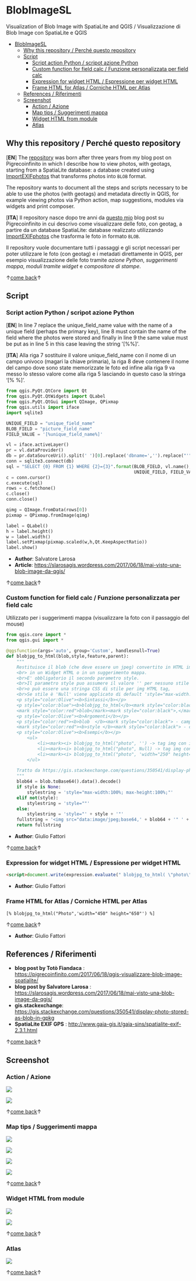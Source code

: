 # BlobImageSL

Visualization of Blob Image with SpatiaLite and QGIS / Visualizzazione di Blob Image con SpatiaLite e QGIS

<!-- TOC -->

- [BlobImageSL](#blobimagesl)
  - [Why this repository / Perché questo repository](#why-this-repository--perché-questo-repository)
  - [Script](#script)
    - [Script action Python / scripot azione Python](#script-action-python--scripot-azione-python)
    - [Custom function for field calc / Funzione personalizzata per field calc](#custom-function-for-field-calc--funzione-personalizzata-per-field-calc)
    - [Expression for widget HTML / Espressione per widget HTML](#expression-for-widget-html--espressione-per-widget-html)
    - [Frame HTML for Atlas / Corniche HTML per Atlas](#frame-html-for-atlas--corniche-html-per-atlas)
  - [References / Riferimenti](#references--riferimenti)
  - [Screenshot](#screenshot)
    - [Action / Azione](#action--azione)
    - [Map tips / Suggerimenti mappa](#map-tips--suggerimenti-mappa)
    - [Widget HTML from module](#widget-html-from-module)
    - [Atlas](#atlas)

<!-- /TOC -->

## Why this repository / Perché questo repository

[**EN**] The [repository](https://pigrecoinfinito.com/2017/06/18/qgis-visualizzare-blob-image-spatialite/) was born after three years from my blog post on Pigrecoinfinito in which I describe how to view photos, with geotags, starting from a SpatiaLite database: a database created using [ImportEXIFphotos](http://www.gaia-gis.it/gaia-sins/spatialite-exif-2.3.1.html) that transforms photos into `BLOB` format.

The repository wants to document all the steps and scripts necessary to be able to use the photos (with geotags) and metadata directly in QGIS, for example viewing photos via Python action, map suggestions, modules via widgets and print composer.

[**ITA**] Il repository nasce dopo tre anni da [questo mio](https://pigrecoinfinito.com/2017/06/18/qgis-visualizzare-blob-image-spatialite/) blog post su Pigrecoinfinito in cui descrivo come visualizzare delle foto, con geotag, a partire da un database SpatiaLite: database realizzato utilizzando [ImportEXIFphotos](http://www.gaia-gis.it/gaia-sins/spatialite-exif-2.3.1.html) che trasforma le foto in formato `BLOB`.

Il repository vuole documentare tutti i passaggi e gli script necessari per poter utilizzare le foto (con geotag) e i metadati direttamente in QGIS, per esempio visualizzazione delle foto tramite _azione Python_, _suggerimenti mappa_, _moduli tramite widget_ e _compositore di stampe_.

↑[come back](#blobimagesl)↑

## Script

### Script action Python / scripot azione Python

[**EN**] In line 7 replace the unique_field_name value with the name of a unique field (perhaps the primary key), line 8 must contain the name of the field where the photos were stored and finally in line 9 the same value must be put as in line 5 in this case leaving the string '[%%]'.

[**ITA**] Alla riga 7 sostituire il valore unique_field_name con il nome di un campo univoco (magari la chiave primaria), la riga 8 deve contenere il nome del campo dove sono state memorizzate le foto ed infine alla riga 9 va messo lo stesso valore come alla riga 5 lasciando in questo caso la stringa ‘[% %]’.

```python
from qgis.PyQt.QtCore import Qt
from qgis.PyQt.QtWidgets import QLabel
from qgis.PyQt.QtGui import QImage, QPixmap
from qgis.utils import iface
import sqlite3

UNIQUE_FIELD = "unique_field_name"
BLOB_FIELD = "picture_field_name"
FIELD_VALUE = '[%unique_field_name%]'

vl = iface.activeLayer()
pr = vl.dataProvider()
db = pr.dataSourceUri().split(' ')[0].replace('dbname=','').replace("'","")
conn = sqlite3.connect(db)
sql = "SELECT {0} FROM {1} WHERE {2}={3}".format(BLOB_FIELD, vl.name(), 
                                                 UNIQUE_FIELD, FIELD_VALUE)
c = conn.cursor()
c.execute(sql)
rows = c.fetchone()
c.close()
conn.close()

qimg = QImage.fromData(rows[0])
pixmap = QPixmap.fromImage(qimg)

label = QLabel()
h = label.height()
w = label.width()
label.setPixmap(pixmap.scaled(w,h,Qt.KeepAspectRatio))
label.show()
```

- **Author**: Salvatore Larosa
- **Article**: https://slarosagis.wordpress.com/2017/06/18/mai-visto-una-blob-image-da-qgis/

↑[come back](#blobimagesl)↑

### Custom function for field calc / Funzione personalizzata per field calc

Utilizzato per i suggerimenti mappa (visualizzare la foto con il passaggio del mouse)

```python
from qgis.core import *
from qgis.gui import *

@qgsfunction(args='auto', group='Custom', handlesnull=True)
def blobjpg_to_html(blob,style,feature,parent):
    """
    Restituisce il blob (che deve essere un jpeg) convertito in HTML img data url per visualizzarlo
    <br> in un Widget HTML o in un suggerimento mappa.
    <br>E' obbligatorio il secondo parametro style. 
    <br>Il parametro style puo assumere il valore '' per nessuno stile (dimensioni originali) 
    <br>o può essere una stringa CSS di stile per img HTML tag,
    <br>Se stile è 'Null' viene applicato di default 'style="max-width:100%; max-height:100%;'.
    <p style="color:Olive"><b>Sintassi</b></p>
    <p style="color:blue"><b>blobjpg_to_html</b><mark style="color:black">(</mark>
    <mark style="color:red">blob</mark><mark style="color:black">,</mark><mark style="color:red">style</mark><mark style="color:black">)</mark>
    <p style="color:Olive"><b>Argomenti</b></p>
    <p style="color:red"><b>blob  </b><mark style="color:black"> - campo contenente i dati blob</mark><br>
    <mark style="color:red"><b>style </b><mark style="color:black"> - campo contenente stringa CSS</mark>
    <p style="color:Olive"><b>Esempi</b></p>
        <ul>
            <li><mark><i> blobjpg_to_html("photo", '') -> tag img con immagine a risoluzione originale</mark></li>
            <li><mark><i> blobjpg_to_html("photo", Null) -> tag img con dimensioni massime </mark></li>
            <li><mark><i> blobjpg_to_html("photo", 'width="250" height="250"')   -> tag img dimensionato</mark></li>
        </ul>
    
    Tratto da https://gis.stackexchange.com/questions/350541/display-photo-stored-as-blob-in-gpkg
    """
    blob64 = blob.toBase64().data().decode()
    if style is None:
        stylestring = 'style="max-width:100%; max-height:100%;"'
    elif not(style):
        stylestring = 'style=""'
    else:
        stylestring = 'style="' + style + '"'
    fullstring = '<img src="data:image/jpeg;base64,' + blob64 + '" ' + stylestring + ' alt="Invalid jpeg">'
    return fullstring
```

- **Author**: Giulio Fattori

↑[come back](#blobimagesl)↑

### Expression for widget HTML / Espressione per widget HTML

```html
<script>document.write(expression.evaluate(" blobjpg_to_html( \"photo\",'width=\"300\" height=\"420\"')"));</script>
``` 

- **Author**: Giulio Fattori

### Frame HTML for Atlas / Corniche HTML per Atlas

```
[% blobjpg_to_html("Photo",'width="450" height="650"') %]
```

↑[come back](#blobimagesl)↑

- **Author**: Giulio Fattori

## References / Riferimenti

- **blog post by Totò Fiandaca** : <https://pigrecoinfinito.com/2017/06/18/qgis-visualizzare-blob-image-spatialite/>
- **blog post by Salvatore Larosa** : <https://slarosagis.wordpress.com/2017/06/18/mai-visto-una-blob-image-da-qgis/>
- **gis.stackexchange**: <https://gis.stackexchange.com/questions/350541/display-photo-stored-as-blob-in-gpkg>
- **SpatiaLite EXIF GPS** : <http://www.gaia-gis.it/gaia-sins/spatialite-exif-2.3.1.html>

↑[come back](#blobimagesl)↑

## Screenshot

### Action / Azione

![](imgs/action.png)

![](imgs/action_view.png)

↑[come back](#blobimagesl)↑

### Map tips / Suggerimenti mappa

![](imgs/field_calc1.png)

![](imgs/field_calc2.png)

![](imgs/field_calc3.png)

![](imgs/maptips1.png)

↑[come back](#blobimagesl)↑

### Widget HTML from module

![](imgs/widget1.png)

![](imgs/widget2.png)

↑[come back](#blobimagesl)↑

### Atlas

![](imgs/ATLAS.png)

↑[come back](#blobimagesl)↑